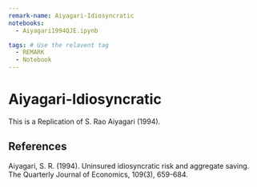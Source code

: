 ```yaml
---
remark-name: Aiyagari-Idiosyncratic
notebooks:
  - Aiyagari1994QJE.ipynb

tags: # Use the relavent tag
  - REMARK
  - Notebook
---
```


# Aiyagari-Idiosyncratic

This is a Replication of S. Rao Aiyagari (1994).


## References

Aiyagari, S. R. (1994). Uninsured idiosyncratic risk and aggregate saving. The Quarterly Journal of Economics, 109(3), 659-684.
